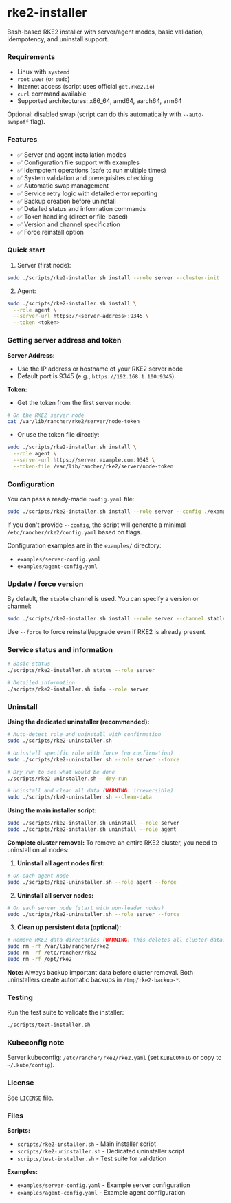 # rke2-installer

Bash-based RKE2 installer with server/agent modes, basic validation, idempotency, and uninstall support.

### Requirements
- Linux with `systemd`
- `root` user (or `sudo`)
- Internet access (script uses official `get.rke2.io`)
- `curl` command available
- Supported architectures: x86_64, amd64, aarch64, arm64

Optional: disabled swap (script can do this automatically with `--auto-swapoff` flag).

### Features
- ✅ Server and agent installation modes
- ✅ Configuration file support with examples
- ✅ Idempotent operations (safe to run multiple times)
- ✅ System validation and prerequisites checking
- ✅ Automatic swap management
- ✅ Service retry logic with detailed error reporting
- ✅ Backup creation before uninstall
- ✅ Detailed status and information commands
- ✅ Token handling (direct or file-based)
- ✅ Version and channel specification
- ✅ Force reinstall option

### Quick start
1) Server (first node):
```bash
sudo ./scripts/rke2-installer.sh install --role server --cluster-init
```

2) Agent:
```bash
sudo ./scripts/rke2-installer.sh install \
  --role agent \
  --server-url https://<server-address>:9345 \
  --token <token>
```

### Getting server address and token

**Server Address:**
- Use the IP address or hostname of your RKE2 server node
- Default port is 9345 (e.g., `https://192.168.1.100:9345`)

**Token:**
- Get the token from the first server node:
```bash
# On the RKE2 server node
cat /var/lib/rancher/rke2/server/node-token
```
- Or use the token file directly:
```bash
sudo ./scripts/rke2-installer.sh install \
  --role agent \
  --server-url https://server.example.com:9345 \
  --token-file /var/lib/rancher/rke2/server/node-token
```

### Configuration
You can pass a ready-made `config.yaml` file:
```bash
sudo ./scripts/rke2-installer.sh install --role server --config ./examples/server-config.yaml
```
If you don't provide `--config`, the script will generate a minimal `/etc/rancher/rke2/config.yaml` based on flags.

Configuration examples are in the `examples/` directory:
- `examples/server-config.yaml`
- `examples/agent-config.yaml`

### Update / force version
By default, the `stable` channel is used. You can specify a version or channel:
```bash
sudo ./scripts/rke2-installer.sh install --role server --channel stable --version v1.30.4+rke2r1
```
Use `--force` to force reinstall/upgrade even if RKE2 is already present.

### Service status and information
```bash
# Basic status
./scripts/rke2-installer.sh status --role server

# Detailed information
./scripts/rke2-installer.sh info --role server
```

### Uninstall

**Using the dedicated uninstaller (recommended):**
```bash
# Auto-detect role and uninstall with confirmation
sudo ./scripts/rke2-uninstaller.sh

# Uninstall specific role with force (no confirmation)
sudo ./scripts/rke2-uninstaller.sh --role server --force

# Dry run to see what would be done
./scripts/rke2-uninstaller.sh --dry-run

# Uninstall and clean all data (WARNING: irreversible)
sudo ./scripts/rke2-uninstaller.sh --clean-data
```

**Using the main installer script:**
```bash
sudo ./scripts/rke2-installer.sh uninstall --role server
sudo ./scripts/rke2-installer.sh uninstall --role agent
```

**Complete cluster removal:**
To remove an entire RKE2 cluster, you need to uninstall on all nodes:

1. **Uninstall all agent nodes first:**
```bash
# On each agent node
sudo ./scripts/rke2-uninstaller.sh --role agent --force
```

2. **Uninstall all server nodes:**
```bash
# On each server node (start with non-leader nodes)
sudo ./scripts/rke2-uninstaller.sh --role server --force
```

3. **Clean up persistent data (optional):**
```bash
# Remove RKE2 data directories (WARNING: this deletes all cluster data)
sudo rm -rf /var/lib/rancher/rke2
sudo rm -rf /etc/rancher/rke2
sudo rm -rf /opt/rke2
```

**Note:** Always backup important data before cluster removal. Both uninstallers create automatic backups in `/tmp/rke2-backup-*`.

### Testing
Run the test suite to validate the installer:
```bash
./scripts/test-installer.sh
```

### Kubeconfig note
Server kubeconfig: `/etc/rancher/rke2/rke2.yaml` (set `KUBECONFIG` or copy to `~/.kube/config`).

### License
See `LICENSE` file.

### Files

**Scripts:**
- `scripts/rke2-installer.sh` - Main installer script
- `scripts/rke2-uninstaller.sh` - Dedicated uninstaller script
- `scripts/test-installer.sh` - Test suite for validation

**Examples:**
- `examples/server-config.yaml` - Example server configuration
- `examples/agent-config.yaml` - Example agent configuration
